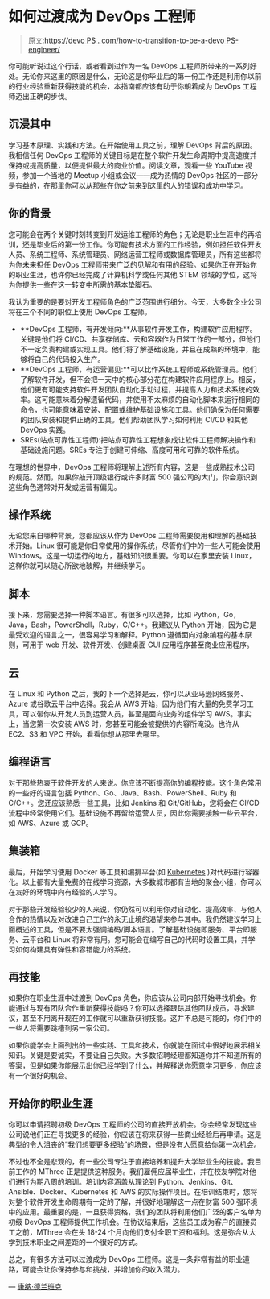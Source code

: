 # 如何过渡成为 DevOps 工程师

> 原文:[https://devo PS . com/how-to-transition-to-be-a-devo PS-engineer/](https://devops.com/how-to-transition-to-become-a-devops-engineer/)

你可能听说过这个行话，或者看到过作为一名 DevOps 工程师所带来的一系列好处。无论你来这里的原因是什么，无论这是你毕业后的第一份工作还是利用你以前的行业经验重新获得技能的机会，本指南都应该有助于你朝着成为 DevOps 工程师迈出正确的步伐。

## **沉浸其中**

学习基本原理、实践和方法。在开始使用工具之前，理解 DevOps 背后的原因。我相信任何 DevOps 工程师的关键目标是在整个软件开发生命周期中提高速度并保持或提高质量，以便提供最大的商业价值。阅读文章，观看一些 YouTube 视频，参加一个当地的 Meetup 小组或会议——成为热情的 DevOps 社区的一部分是有益的，在那里你可以从那些在你之前来到这里的人的错误和成功中学习。

## **你的背景**

您可能会在两个关键时刻转变到开发运维工程师的角色；无论是职业生涯中的再培训，还是毕业后的第一份工作。你可能有技术方面的工作经验，例如担任软件开发人员、系统工程师、系统管理员、网络运营工程师或数据库管理员，所有这些都将为你未来担任 DevOps 工程师带来广泛的见解和有用的经验。如果你正在开始你的职业生涯，也许你已经完成了计算机科学或任何其他 STEM 领域的学位，这将为你提供一些在这一转变中所需的基本垫脚石。

我认为重要的是要对开发工程师角色的广泛范围进行细分。今天，大多数企业公司将在三个不同的职位上使用 DevOps 工程师。

*   **DevOps 工程师，有开发倾向:**从事软件开发工作，构建软件应用程序。关键是他们将 CI/CD、共享存储库、云和容器作为日常工作的一部分，但他们不一定负责构建或实现工具。他们将了解基础设施，并且在成熟的环境中，能够将自己的代码投入生产。
*   **DevOps 工程师，有运营偏见:**可以比作系统工程师或系统管理员。他们了解软件开发，但不会把一天中的核心部分花在构建软件应用程序上。相反，他们更有可能支持软件开发团队自动化手动过程，并提高人力和技术系统的效率。这可能意味着分解遗留代码，并使用不太麻烦的自动化脚本来运行相同的命令，也可能意味着安装、配置或维护基础设施和工具。他们确保为任何需要的团队安装和提供正确的工具。他们帮助团队学习如何利用 CI/CD 和其他 DevOps 实践。
*   SREs(站点可靠性工程师):把站点可靠性工程想象成让软件工程师解决操作和基础设施问题。SREs 专注于创建可伸缩、高度可用和可靠的软件系统。

在理想的世界中，DevOps 工程师将理解上述所有内容，这是一些成熟技术公司的规范。然而，如果你敲开顶级银行或许多财富 500 强公司的大门，你会意识到这些角色通常对开发或运营有偏见。

## **操作系统**

无论您来自哪种背景，您都应该从作为 DevOps 工程师需要使用和理解的基础技术开始。Linux 很可能是你日常使用的操作系统，尽管你们中的一些人可能会使用 Windows。这是一切运行的地方，基础知识很重要。你可以在家里安装 Linux，这样你就可以随心所欲地破解，并继续学习。

## **脚本**

接下来，您需要选择一种脚本语言。有很多可以选择，比如 Python，Go，Java，Bash，PowerShell，Ruby，C/C++。我建议从 Python 开始，因为它是最受欢迎的语言之一，很容易学习和解释。Python 遵循面向对象编程的基本原则，可用于 web 开发、软件开发、创建桌面 GUI 应用程序甚至商业应用程序。

## **云**

在 Linux 和 Python 之后，我的下一个选择是云，你可以从亚马逊网络服务、Azure 或谷歌云平台中选择。我会从 AWS 开始，因为他们有大量的免费学习工具，可以带你从开发人员到运营人员，甚至是面向业务的组件学习 AWS。事实上，当您第一次安装 AWS 时，您甚至可能会被提供的内容所淹没。也许从 EC2、S3 和 VPC 开始，看看你想从那里去哪里。

## **编程语言**

对于那些热衷于软件开发的人来说。你应该不断提高你的编程技能。这个角色常用的一些好的语言包括 Python、Go、Java、Bash、PowerShell、Ruby 和 C/C++。您还应该熟悉一些工具，比如 Jenkins 和 Git/GitHub，您将会在 CI/CD 流程中经常使用它们。基础设施不再留给运营人员，因此你需要接触一些云平台，如 AWS、Azure 或 GCP。

## **集装箱**

最后，开始学习使用 Docker 等工具和编排平台(如 [Kubernetes](https://devops.com/kubernetes-adoption-are-you-game-for-it/) )对代码进行容器化。以上都有大量免费的在线学习资源，大多数城市都有当地的聚会小组，你可以在友好的环境中向有经验的人学习。

对于那些开发经验较少的人来说，你仍然可以利用你对自动化、提高效率、与他人合作的热情以及对改进自己工作的永无止境的渴望来参与其中。我仍然建议学习上面概述的工具，但是不要太强调编码/脚本语言。了解基础设施即服务、平台即服务、云平台和 Linux 将非常有用。您可能会在编写自己的代码时设置工具，并学习如何构建具有弹性和容错能力的系统。

## **再技能**

如果你在职业生涯中过渡到 DevOps 角色，你应该从公司内部开始寻找机会。你能通过与现有团队合作重新获得技能吗？你可以选择跟踪其他团队成员，寻求建议，甚至不用离开现在的工作就可以重新获得技能。这并不总是可能的，你们中的一些人将需要跳槽到另一家公司。

如果你能学会上面列出的一些实践、工具和技术，你就能在面试中很好地展示相关知识。关键是要诚实，不要让自己失败。大多数招聘经理都知道你并不知道所有的答案，但是如果你能展示出你已经学到了什么，并解释说你愿意学习更多，你应该有一个很好的机会。

## **开始你的职业生涯**

你可以申请招聘初级 DevOps 工程师的公司的直接开放机会。你会经常发现这些公司说他们正在寻找更多的经验，你应该在将来获得一些商业经验后再申请。这是典型的令人沮丧的“我们想要更多经验”的场景，但是没有人愿意给你第一次机会。

不过也不全是悲观的，有一些公司专注于直接培养和提升大学毕业生的技能。我目前工作的 MThree 正是提供这种服务。我们雇佣应届毕业生，并在校友学院对他们进行为期八周的培训。培训内容涵盖从理论到 Python、Jenkins、Git、Ansible、Docker、Kubernetes 和 AWS 的实际操作项目。在培训结束时，您将对整个软件开发生命周期有一定的了解，并很好地理解这一点在财富 500 强环境中的应用。最重要的是，一旦获得资格，我们的团队将利用他们广泛的客户名单为初级 DevOps 工程师提供工作机会。在协议结束后，这些员工成为客户的直接员工之前，MThree 会在头 18-24 个月向他们支付全职工资和福利。这是弥合从大学到技术职业之间差距的一个很好的方式。

总之，有很多方法可以过渡成为 DevOps 工程师。这是一条非常有益的职业道路，可能会让你保持参与和挑战，并增加你的收入潜力。

— [康纳·德兰班克](https://devops.com/author/conor-delanbaque/)